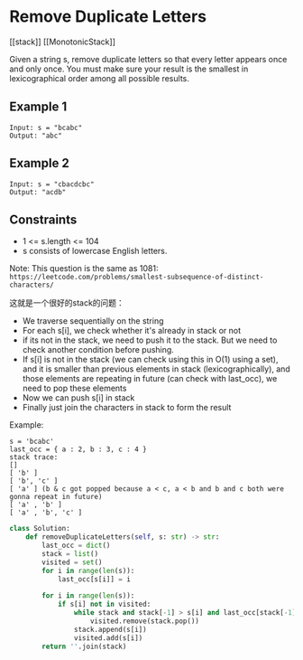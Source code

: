 # Remove Duplicate Letters

[[stack]] [[MonotonicStack]]

Given a string s, remove duplicate letters so that every letter appears once and only once. You must make sure your result is 
the smallest in lexicographical order among all possible results.

## Example 1

```text
Input: s = "bcabc"
Output: "abc"
```

## Example 2

```text
Input: s = "cbacdcbc"
Output: "acdb"
```

## Constraints

- 1 <= s.length <= 104
- s consists of lowercase English letters.

Note: This question is the same as 1081: `https://leetcode.com/problems/smallest-subsequence-of-distinct-characters/`

这就是一个很好的stack的问题：

- We traverse sequentially on the string
- For each s[i], we check whether it's already in stack or not
- if its not in the stack, we need to push it to the stack. But we need to check another condition before pushing.
- If s[i] is not in the stack (we can check using this in O(1) using a set), and it is smaller than previous elements in stack (lexicographically), and those elements are repeating in future (can check with last_occ), we need to pop these elements
- Now we can push s[i] in stack
- Finally just join the characters in stack to form the result

Example:

```text
s = 'bcabc'
last_occ = { a : 2, b : 3, c : 4 }
stack trace:
[]
[ 'b' ]
[ 'b', 'c' ]
[ 'a' ] (b & c got popped because a < c, a < b and b and c both were gonna repeat in future)
[ 'a' , 'b' ]
[ 'a' , 'b', 'c' ]
```

```python
class Solution:
    def removeDuplicateLetters(self, s: str) -> str:
        last_occ = dict()
        stack = list()
        visited = set()
        for i in range(len(s)):
            last_occ[s[i]] = i
        
        for i in range(len(s)):
            if s[i] not in visited:
                while stack and stack[-1] > s[i] and last_occ[stack[-1]] > i:
                    visited.remove(stack.pop())
                stack.append(s[i])
                visited.add(s[i])
        return ''.join(stack)
```

